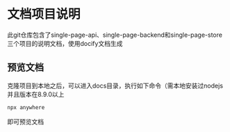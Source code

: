 # 文档项目说明

此git仓库包含了single-page-api、single-page-backend和single-page-store三个项目的说明文档，使用docify文档生成

## 预览文档
克隆项目到本地之后，可以进入docs目录，执行如下命令（需本地安装过nodejs并且版本在8.9.0以上
```bash
npx anywhere
```
即可预览文档